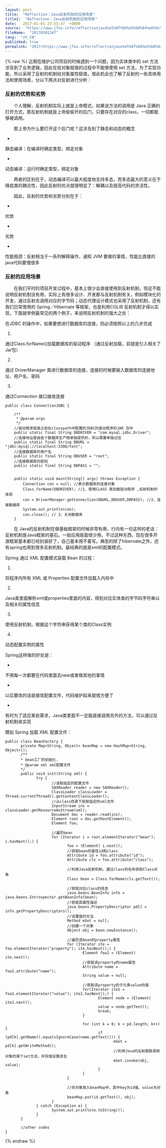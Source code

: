 ```yaml
---
layout: post
title:  "Reflection：Java反射机制的应用场景"
title2:  "Reflection：Java反射机制的应用场景"
date:   2017-01-01 23:55:47  +0800
source:  "https://www.jfox.info/reflectionjava%e5%8f%8d%e5%b0%84%e6%9c%ba%e5%88%b6%e7%9a%84%e5%ba%94%e7%94%a8%e5%9c%ba%e6%99%af.html"
fileName:  "20170101247"
lang:  "zh_CN"
published: true
permalink: "2017/https://www.jfox.info/reflectionjava%e5%8f%8d%e5%b0%84%e6%9c%ba%e5%88%b6%e7%9a%84%e5%ba%94%e7%94%a8%e5%9c%ba%e6%99%af.html"
---
```

{% raw %}
近期在维护公司项目的时候遇到一个问题，因为实体类中的 set 方法涉及到了业务逻辑，因此在给对象赋值的过程中不能够使用 set 方法，为了实现功能，所以采用了反射的机制给对象属性赋值，借此机会也了解了反射的一些具体用法和使用场景，分以下两点对反射进行分析：

### 反射的优势和劣势

  个人理解，反射机制实际上就是上帝模式，如果说方法的调用是 Java 正确的打开方式，那反射机制就是上帝偷偷开的后门，只要存在对应的class，一切都能够被调用。

  那上帝为什么要打开这个后门呢？这涉及到了静态和动态的概念

- 
静态编译：在编译时确定类型，绑定对象

- 
动态编译：运行时确定类型，绑定对象

  两者的区别在于，动态编译可以最大程度地支持多态，而多态最大的意义在于降低类的耦合性，因此反射的优点就很明显了：解耦以及提高代码的灵活性。

  因此，反射的优势和劣势分别在于：

- 
优势

- 
劣势

- 
性能瓶颈：反射相当于一系列解释操作，通知 JVM 要做的事情，性能比直接的java代码要慢很多

### 反射的应用场景

  在我们平时的项目开发过程中，基本上很少会直接使用到反射机制，但这不能说明反射机制没有用，实际上有很多设计、开发都与反射机制有关，例如模块化的开发，通过反射去调用对应的字节码；动态代理设计模式也采用了反射机制，还有我们日常使用的 Spring／Hibernate 等框架，也是利用CGLIB 反射机制才得以实现，下面就举例最常见的两个例子，来说明反射机制的强大之处：

在JDBC 的操作中，如果要想进行数据库的连接，则必须按照以上的几步完成

1. 
通过Class.forName()加载数据库的驱动程序 （通过反射加载，前提是引入相关了Jar包）

2. 
通过 DriverManager 类进行数据库的连接，连接的时候要输入数据库的连接地址、用户名、密码

3. 
通过Connection 接口接收连接

    public class ConnectionJDBC {  
      
        /** 
         * @param args 
         */  
        //驱动程序就是之前在classpath中配置的JDBC的驱动程序的JAR 包中  
        public static final String DBDRIVER = "com.mysql.jdbc.Driver";  
        //连接地址是由各个数据库生产商单独提供的，所以需要单独记住  
        public static final String DBURL = "jdbc:mysql://localhost:3306/test";  
        //连接数据库的用户名  
        public static final String DBUSER = "root";  
        //连接数据库的密码  
        public static final String DBPASS = "";  
          
          
        public static void main(String[] args) throws Exception {  
            Connection con = null; //表示数据库的连接对象  
            Class.forName(DBDRIVER); //1、使用CLASS 类加载驱动程序 ,反射机制的体现 
            con = DriverManager.getConnection(DBURL,DBUSER,DBPASS); //2、连接数据库  
            System.out.println(con);  
            con.close(); // 3、关闭数据库  
        }  
    

  在 Java的反射机制在做基础框架的时候非常有用，行内有一句这样的老话：反射机制是Java框架的基石。一般应用层面很少用，不过这种东西，现在很多开源框架基本都已经封装好了，自己基本用不着写。典型的除了hibernate之外，还有spring也用到很多反射机制。最经典的就是xml的配置模式。

Spring 通过 XML 配置模式装载 Bean 的过程：

1. 
将程序内所有 XML 或 Properties 配置文件加载入内存中

2. 
Java类里面解析xml或properties里面的内容，得到对应实体类的字节码字符串以及相关的属性信息

3. 
使用反射机制，根据这个字符串获得某个类的Class实例

4. 
动态配置实例的属性

Spring这样做的好处是：

- 
不用每一次都要在代码里面去new或者做其他的事情

- 
以后要改的话直接改配置文件，代码维护起来就很方便了

- 
有时为了适应某些需求，Java类里面不一定能直接调用另外的方法，可以通过反射机制来实现

模拟 Spring 加载 XML 配置文件：

    public class BeanFactory {
           private Map<String, Object> beanMap = new HashMap<String, Object>();
           /**
           * bean工厂的初始化.
           * @param xml xml配置文件
           */
           public void init(String xml) {
                  try {
                         //读取指定的配置文件
                         SAXReader reader = new SAXReader();
                         ClassLoader classLoader = Thread.currentThread().getContextClassLoader();
                         //从class目录下获取指定的xml文件
                         InputStream ins = classLoader.getResourceAsStream(xml);
                         Document doc = reader.read(ins);
                         Element root = doc.getRootElement();  
                         Element foo;
                        
                         //遍历bean
                         for (Iterator i = root.elementIterator("bean"); i.hasNext();) {  
                                foo = (Element) i.next();
                                //获取bean的属性id和class
                                Attribute id = foo.attribute("id");  
                                Attribute cls = foo.attribute("class");
                               
                                //利用Java反射机制，通过class的名称获取Class对象
                                Class bean = Class.forName(cls.getText());
                               
                                //获取对应class的信息
                                java.beans.BeanInfo info = java.beans.Introspector.getBeanInfo(bean);
                                //获取其属性描述
                                java.beans.PropertyDescriptor pd[] = info.getPropertyDescriptors();
                                //设置值的方法
                                Method mSet = null;
                                //创建一个对象
                                Object obj = bean.newInstance();
                               
                                //遍历该bean的property属性
                                for (Iterator ite = foo.elementIterator("property"); ite.hasNext();) {  
                                       Element foo2 = (Element) ite.next();
                                       //获取该property的name属性
                                       Attribute name = foo2.attribute("name");
                                       String value = null;
                                      
                                       //获取该property的子元素value的值
                                       for(Iterator ite1 = foo2.elementIterator("value"); ite1.hasNext();) {
                                              Element node = (Element) ite1.next();
                                              value = node.getText();
                                              break;
                                       }
                                      
                                       for (int k = 0; k < pd.length; k++) {
                                              if (pd[k].getName().equalsIgnoreCase(name.getText())) {
                                                     mSet = pd[k].getWriteMethod();
                                                     //利用Java的反射极致调用对象的某个set方法，并将值设置进去
                                                     mSet.invoke(obj, value);
                                              }
                                       }
                                }
                               
                                //将对象放入beanMap中，其中key为id值，value为对象
                                beanMap.put(id.getText(), obj);
                         }
                  } catch (Exception e) {
                         System.out.println(e.toString());
                  }
           }
          
           //other codes
    }
{% endraw %}